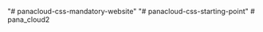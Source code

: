 "# panacloud-css-mandatory-website" 
"# panacloud-css-starting-point" 
#   p a n a _ c l o u d 2  
 